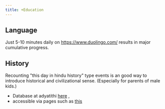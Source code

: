 ```yaml
---
title: +Education
---
```


## Language
Just 5-10 minutes daily on https://www.duolingo.com/ results in major cumulative progress.

## History
Recounting "this day in hindu history" type events is an good way to introduce historical and civilizational sense. (Especially for parents of male kids.) 

- Database at adyatithi [here](https://github.com/jyotisham/adyatithi/tree/master/mahApuruSha/xatra-later) , 
- accessible via pages such as [this](https://jyotisham.github.io/jyotisha/output/today)
